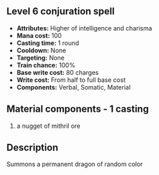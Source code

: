 ## Level 6 conjuration spell
- **Attributes:** Higher of intelligence and charisma
- **Mana cost:** 100
- **Casting time:** 1 round
- **Cooldown:** None
- **Targeting:** None
- **Train chance:** 100%
- **Base write cost:** 80 charges
- **Write cost:** From half to full base cost
- **Components:** Verbal, Somatic, Material
## Material components - 1 casting
1. a nugget of mithril ore
## Description
Summons a permanent dragon of random color
